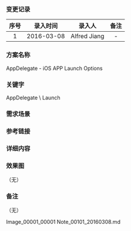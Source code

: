 ### 变更记录

| 序号 | 录入时间 | 录入人 | 备注 |
|:--------:|:--------:|:--------:|:--------:|
| 1 | 2016-03-08 | Alfred Jiang | - |

### 方案名称

AppDelegate - iOS APP Launch Options

### 关键字

AppDelegate \ Launch

### 需求场景

### 参考链接

### 详细内容

### 效果图
（无）

### 备注
（无）

Image_00001_00001
Note_00101_20160308.md
